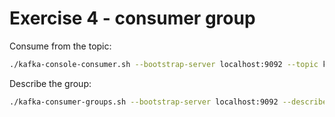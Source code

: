 # Exercise 4 - consumer group

Consume from the topic:

```bash
./kafka-console-consumer.sh --bootstrap-server localhost:9092 --topic kafka101 --group kafka101 --from-beginning --timeout-ms 30000
```

Describe the group:
```bash
./kafka-consumer-groups.sh --bootstrap-server localhost:9092 --describe --group kafka101
```


